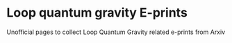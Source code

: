 # Loop quantum gravity E-prints

Unofficial pages to collect Loop Quantum Gravity related e-prints from Arxiv 
